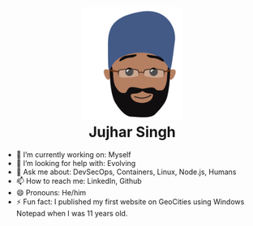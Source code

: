 
<h1 align="center">
  <a href="https://jujhar.com"><img src="https://raw.githubusercontent.com/jujhars13/jujhars13/master/jujhar-mug-shot.png" alt="me" width="200"></a>
  <br>
  Jujhar Singh
  <br>
</h1>

- 🔭 I’m currently working on: Myself
- 🤔 I’m looking for help with: Evolving
- 💬 Ask me about: DevSecOps, Containers, Linux, Node.js, Humans
- 📫 How to reach me: LinkedIn, Github
- 😄 Pronouns: He/him
- ⚡ Fun fact: I published my first website on GeoCities using Windows Notepad when I was 11 years old.
